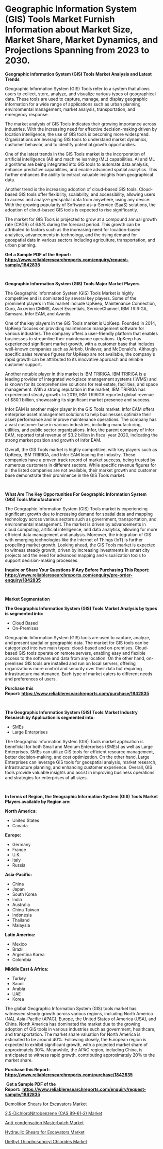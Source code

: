 <p><h1>Geographic Information System (GIS) Tools Market Furnish Information about Market Size, Market Share, Market Dynamics, and Projections Spanning from 2023 to 2030.</h1></p><p><strong>Geographic Information System (GIS) Tools Market Analysis and Latest Trends</strong></p>
<p><p>Geographic Information System (GIS) Tools refer to a system that allows users to collect, store, analyze, and visualize various types of geographical data. These tools are used to capture, manage, and display geographic information for a wide range of applications such as urban planning, environmental management, market analysis, transportation, and emergency response.</p><p>The market analysis of GIS Tools indicates their growing importance across industries. With the increasing need for effective decision-making driven by location intelligence, the use of GIS tools is becoming more widespread. Organizations are leveraging GIS tools to understand market dynamics, customer behavior, and to identify potential growth opportunities.</p><p>One of the latest trends in the GIS Tools market is the incorporation of artificial intelligence (AI) and machine learning (ML) capabilities. AI and ML algorithms are being integrated into GIS tools to automate data analysis, enhance predictive capabilities, and enable advanced spatial analytics. This further enhances the ability to extract valuable insights from geographical data.</p><p>Another trend is the increasing adoption of cloud-based GIS tools. Cloud-based GIS tools offer flexibility, scalability, and accessibility, allowing users to access and analyze geospatial data from anywhere, using any device. With the growing popularity of Software-as-a-Service (SaaS) solutions, the adoption of cloud-based GIS tools is expected to rise significantly.</p><p>The market for GIS Tools is projected to grow at a compound annual growth rate (CAGR) of 6.8% during the forecast period. This growth can be attributed to factors such as the increasing need for location-based analytics, advancements in technology, and the rising demand for geospatial data in various sectors including agriculture, transportation, and urban planning.</p></p>
<p><strong>Get a Sample PDF of the Report:&nbsp; <a href="https://www.reliableresearchreports.com/enquiry/request-sample/1842835">https://www.reliableresearchreports.com/enquiry/request-sample/1842835</a></strong></p>
<p>&nbsp;</p>
<p><strong>Geographic Information System (GIS) Tools Major Market Players</strong></p>
<p><p>The Geographic Information System (GIS) Tools Market is highly competitive and is dominated by several key players. Some of the prominent players in this market include UpKeep, Maintenance Connection, Curo, Axxerion CMMS, Asset Essentials, ServiceChannel, IBM TRIRIGA, Samsara, Infor EAM, and Avantis.</p><p>One of the key players in the GIS Tools market is UpKeep. Founded in 2014, UpKeep focuses on providing maintenance management software for various industries. The company offers a user-friendly platform that enables businesses to streamline their maintenance operations. UpKeep has experienced significant market growth, with a customer base that includes well-known companies such as Airbnb, Unilever, and McDonald's. Although specific sales revenue figures for UpKeep are not available, the company's rapid growth can be attributed to its innovative approach and reliable customer support.</p><p>Another notable player in this market is IBM TRIRIGA. IBM TRIRIGA is a leading provider of integrated workplace management systems (IWMS) and is known for its comprehensive solutions for real estate, facilities, and space management. With a strong reputation in the market, IBM TRIRIGA has experienced steady growth. In 2019, IBM TRIRIGA reported global revenue of $80.1 billion, showcasing its significant market presence and success.</p><p>Infor EAM is another major player in the GIS Tools market. Infor EAM offers enterprise asset management solutions to help businesses optimize their asset performance and improve maintenance operations. The company has a vast customer base in various industries, including manufacturing, utilities, and public sector organizations. Infor, the parent company of Infor EAM, reported total revenue of $3.2 billion in fiscal year 2020, indicating the strong market position and growth of Infor EAM.</p><p>Overall, the GIS Tools market is highly competitive, with key players such as UpKeep, IBM TRIRIGA, and Infor EAM leading the industry. These companies have a proven track record of market success, being trusted by numerous customers in different sectors. While specific revenue figures for all the listed companies are not available, their market growth and customer base demonstrate their prominence in the GIS Tools market.</p></p>
<p>&nbsp;</p>
<p><strong>What Are The Key Opportunities For Geographic Information System (GIS) Tools Manufacturers?</strong></p>
<p><p>The Geographic Information System (GIS) Tools market is experiencing significant growth due to increasing demand for spatial data and mapping technology across various sectors such as government, transportation, and environmental management. The market is driven by advancements in cloud computing, artificial intelligence, and data analytics, allowing for more efficient data management and analysis. Moreover, the integration of GIS with emerging technologies like the Internet of Things (IoT) is further propelling market growth. Looking ahead, the GIS Tools market is expected to witness steady growth, driven by increasing investments in smart city projects and the need for advanced mapping and visualization tools to support decision-making processes.</p></p>
<p><strong>Inquire or Share Your Questions If Any Before Purchasing This Report: <a href="https://www.reliableresearchreports.com/enquiry/pre-order-enquiry/1842835">https://www.reliableresearchreports.com/enquiry/pre-order-enquiry/1842835</a></strong></p>
<p>&nbsp;</p>
<p><strong>Market Segmentation</strong></p>
<p><strong>The Geographic Information System (GIS) Tools Market Analysis by types is segmented into:</strong></p>
<p><ul><li>Cloud Based</li><li>On-Premises</li></ul></p>
<p><p>Geographic Information System (GIS) tools are used to capture, analyze, and present spatial or geographic data. The market for GIS tools can be categorized into two main types: cloud-based and on-premises. Cloud-based GIS tools operate on remote servers, enabling easy and flexible access to the software and data from any location. On the other hand, on-premises GIS tools are installed and run on local servers, offering organizations more control and security over their data but requiring infrastructure maintenance. Each type of market caters to different needs and preferences of users.</p></p>
<p><strong>Purchase this Report:&nbsp;<a href="https://www.reliableresearchreports.com/purchase/1842835">https://www.reliableresearchreports.com/purchase/1842835</a></strong></p>
<p>&nbsp;</p>
<p><strong>The Geographic Information System (GIS) Tools Market Industry Research by Application is segmented into:</strong></p>
<p><ul><li>SMEs</li><li>Large Enterprises</li></ul></p>
<p><p>The Geographic Information System (GIS) Tools market application is beneficial for both Small and Medium Enterprises (SMEs) as well as Large Enterprises. SMEs can utilize GIS tools for efficient resource management, better decision-making, and cost optimization. On the other hand, Large Enterprises can leverage GIS tools for geospatial analysis, market research, infrastructure planning, and enhancing customer experience. Overall, GIS tools provide valuable insights and assist in improving business operations and strategies for enterprises of all sizes.</p></p>
<p>&nbsp;</p>
<p><strong>In terms of Region, the Geographic Information System (GIS) Tools Market Players available by Region are:</strong></p>
<p>
    <p> <strong> North America: </strong>
        <ul>
            <li>United States</li>
            <li>Canada</li>
        </ul>
        </p> 
    <p> <strong> Europe: </strong>
        <ul>
            <li>Germany</li>
            <li>France</li>
            <li>U.K.</li>
            <li>Italy</li>
            <li>Russia</li>
        </ul>
        </p> 
    <p> <strong> Asia-Pacific: </strong>
        <ul>
            <li>China</li>
            <li>Japan</li>
            <li>South Korea</li>
            <li>India</li>
            <li>Australia</li>
            <li>China Taiwan</li>
            <li>Indonesia</li>
            <li>Thailand</li>
            <li>Malaysia</li>
        </ul>
        </p> 
    <p> <strong> Latin America: </strong>
        <ul>
            <li>Mexico</li>
            <li>Brazil</li>
            <li>Argentina Korea</li>
            <li>Colombia</li>
        </ul>
        </p> 
    <p> <strong> Middle East & Africa: </strong>
        <ul>
            <li>Turkey</li>
            <li>Saudi</li>
            <li>Arabia</li>
            <li>UAE</li>
            <li>Korea</li>
        </ul>
    </p>
    </p>
<p><p>The global Geographic Information System (GIS) tools market has witnessed steady growth across various regions, including North America (NA), Asia-Pacific (APAC), Europe, the United States of America (USA), and China. North America has dominated the market due to the growing adoption of GIS tools in various industries such as government, healthcare, and transportation. The market share valuation for North America is estimated to be around 40%. Following closely, the European region is expected to exhibit significant growth, with a projected market share of approximately 30%. Meanwhile, the APAC region, including China, is anticipated to witness rapid growth, contributing approximately 20% to the market share.</p></p>
<p><strong>Purchase this Report: <a href="https://www.reliableresearchreports.com/purchase/1842835">https://www.reliableresearchreports.com/purchase/1842835</a></strong></p>
<p>&nbsp;<strong>Get a Sample PDF of the Report:&nbsp;&nbsp;<a href="https://www.reliableresearchreports.com/enquiry/request-sample/1842835">https://www.reliableresearchreports.com/enquiry/request-sample/1842835</a></strong></p>
<p><strong></strong></p>
<p><p><a href="https://medium.com/@daveblock1987/demolition-shears-for-excavators-market-focuses-on-market-share-size-and-projected-forecast-till-7f57e7a8a14a">Demolition Shears for Excavators Market</a></p><p><a href="https://www.linkedin.com/pulse/25-dichloronitrobenzene-cas-89-61-2-market-size-share/">2,5-DichloroNitrobenzene (CAS 89-61-2) Market</a></p><p><a href="https://www.linkedin.com/pulse/anti-condensation-masterbatch-market-research-report-provides/">Anti-condensation Masterbatch Market</a></p><p><a href="https://medium.com/@nyahmertz/hydraulic-shears-for-excavators-market-trends-and-market-analysis-forecasted-for-period-2023-2030-0657d0ee7878">Hydraulic Shears for Excavators Market</a></p><p><a href="https://www.linkedin.com/pulse/diethyl-thiophosphoryl-chlorides-market-share-amp/">Diethyl Thiophosphoryl Chlorides Market</a></p></p>